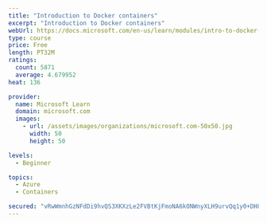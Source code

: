 ```yaml
---
title: "Introduction to Docker containers"
excerpt: "Introduction to Docker containers"
webUrl: https://docs.microsoft.com/en-us/learn/modules/intro-to-docker-containers/
type: course
price: Free
length: PT32M
ratings:
  count: 5871
  average: 4.679952
heat: 136

provider:
  name: Microsoft Learn
  domain: microsoft.com
  images:
    - url: /assets/images/organizations/microsoft.com-50x50.jpg
      width: 50
      height: 50

levels:
  - Beginner

topics:
  - Azure
  - Containers

secured: "vRwWmnhGzNFdDi9hvQS3XKXzLe2FVBtKjFmoNA6kONWnyXLH9urvQq1y0+DH8sBwPJXGhc1XFTfxjMpgmlmTMX806TJRVFzquA9CqOTEdAla60Wp4b/WVg/PyEhAMKumNS4ChzoyTt1Md22+HLZRgAfk7UHWlczcGJH0UfHM6w6gVU3lWrxvOImNND0IDkcWGe7KX8VagXlcjEBcJADDSe4gZHTkuQSWuHH4dzmEjXfIBYjYYOy3rZfgLhrsmTVCqnMNYz/cyJyn66G03zo2tsS/OAx22YNL87SkCxaSwgM4UEHXyOOqwc9BOSkMvHdb6gQnlwDLjLORi78hx3j+0IKSwdwCcBi8Zea1Hsjssv9jFW9bftonUOX4ElX3o5A+j4dYt7ZUJsIRLUeaCQqJbi0bVZ2R2/D5V5dufUoT6n4=;SYeu+iLvvbCN4RCZ2tpFbg=="
---
```


